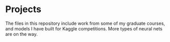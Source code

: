 # Projects
The files in this repository include work from some of my graduate courses, and models I have built for Kaggle competitions. More types of neural nets are on the way.
